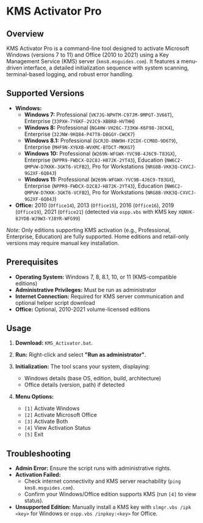 # KMS Activator Pro

## Overview
KMS Activator Pro is a command-line tool designed to activate Microsoft Windows (versions 7 to 11) and Office (2010 to 2021) using a Key Management Service (KMS) server (`kms8.msguides.com`). It features a menu-driven interface, a detailed initialization sequence with system scanning, terminal-based logging, and robust error handling.

## Supported Versions
- **Windows:**  
  - **Windows 7:** Professional (`VK7JG-NPHTM-C97JM-9MPGT-3V66T`), Enterprise (`33PXH-7Y6KF-2VJC9-XBBR8-HVTHH`)  
  - **Windows 8:** Professional (`NG4HW-VH26C-733KW-K6F98-J8CK4`), Enterprise (`32JNW-9KQ84-P47T8-D8GGY-CWCK7`)  
  - **Windows 8.1:** Professional (`GCRJD-8NW9H-F2CDX-CCM8D-9D6T9`), Enterprise (`MHF9N-XY6XB-WVXMC-BTDCT-MKKG7`)  
  - **Windows 10:** Professional (`W269N-WFGWX-YVC9B-4J6C9-T83GX`), Enterprise (`NPPR9-FWDCX-D2C8J-H872K-2YT43`), Education (`NW6C2-QMPVW-D7KKK-3GKT6-VCFB2`), Pro for Workstations (`NRG8B-VKK3Q-CXVCJ-9G2XF-6Q84J`)  
  - **Windows 11:** Professional (`W269N-WFGWX-YVC9B-4J6C9-T83GX`), Enterprise (`NPPR9-FWDCX-D2C8J-H872K-2YT43`), Education (`NW6C2-QMPVW-D7KKK-3GKT6-VCFB2`), Pro for Workstations (`NRG8B-VKK3Q-CXVCJ-9G2XF-6Q84J`)  
- **Office:** 2010 (`Office14`), 2013 (`Office15`), 2016 (`Office16`), 2019 (`Office19`), 2021 (`Office21`) (detected via `ospp.vbs` with KMS key `XQNVK-8JYDB-WJ9W3-YJ8YR-WFG99`)  

*Note:* Only editions supporting KMS activation (e.g., Professional, Enterprise, Education) are fully supported. Home editions and retail-only versions may require manual key installation.

## Prerequisites
- **Operating System:** Windows 7, 8, 8.1, 10, or 11 (KMS-compatible editions)  
- **Administrative Privileges:** Must be run as administrator  
- **Internet Connection:** Required for KMS server communication and optional helper script download  
- **Office:** Optional, 2010-2021 volume-licensed editions  

## Usage
1. **Download:** `KMS_Activator.bat`.  
2. **Run:** Right-click and select **"Run as administrator"**.  
3. **Initialization:** The tool scans your system, displaying:  
   - Windows details (base OS, edition, build, architecture)  
   - Office details (version, path) if detected
     
4. **Menu Options:**  
   - `[1]` Activate Windows  
   - `[2]` Activate Microsoft Office  
   - `[3]` Activate Both  
   - `[4]` View Activation Status  
   - `[5]` Exit
     
## Troubleshooting
- **Admin Error:** Ensure the script runs with administrative rights.  
- **Activation Failed:**  
  - Check internet connectivity and KMS server reachability (`ping kms8.msguides.com`).  
  - Confirm your Windows/Office edition supports KMS (run `[4]` to view status).  
- **Unsupported Edition:** Manually install a KMS key with `slmgr.vbs /ipk <key>` for Windows or `ospp.vbs /inpkey:<key>` for Office.  
